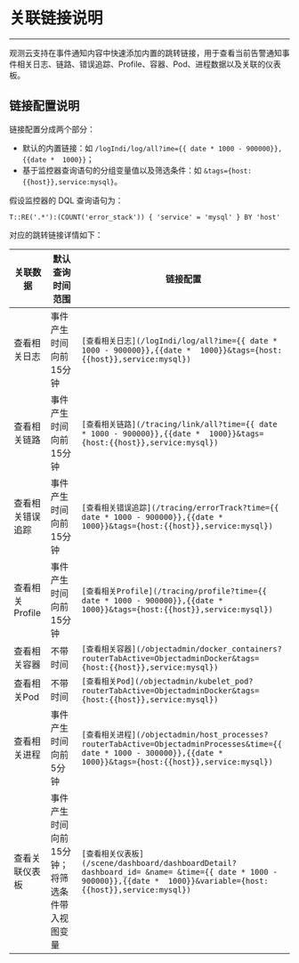 # 关联链接说明
---

观测云支持在事件通知内容中快速添加内置的跳转链接，用于查看当前告警通知事件相关日志、链路、错误追踪、Profile、容器、Pod、进程数据以及关联的仪表板。

## 链接配置说明

链接配置分成两个部分：

- 默认的内置链接：如 `/logIndi/log/all?ime={{ date * 1000 - 900000}},{{date *  1000}}`；  
- 基于监控器查询语句的分组变量值以及筛选条件：如 `&tags={host:{{host}},service:mysql}`。  

假设监控器的 DQL 查询语句为：

 `T::RE('.*'):(COUNT('error_stack')) { 'service' = 'mysql' } BY 'host'` 

对应的跳转链接详情如下：

| 关联数据 | 默认查询时间范围 | 链接配置 |
| --- | --- | --- |
| 查看相关日志 | 事件产生时间向前15分钟 | `[查看相关日志](/logIndi/log/all?ime={{ date * 1000 - 900000}},{{date *  1000}}&tags={host:{{host}},service:mysql})` |
| 查看相关链路 | 事件产生时间向前15分钟 | `[查看相关链路](/tracing/link/all?time={{ date * 1000 - 900000}},{{date *  1000}}&tags={host:{{host}},service:mysql})` |
| 查看相关错误追踪 | 事件产生时间向前15分钟 | `[查看相关错误追踪](/tracing/errorTrack?time={{ date * 1000 - 900000}},{{date *  1000}}&tags={host:{{host}},service:mysql})` |
| 查看相关 Profile | 事件产生时间向前15分钟 | `[查看相关Profile](/tracing/profile?time={{ date * 1000 - 900000}},{{date *  1000}}&tags={host:{{host}},service:mysql})` |
| 查看相关容器 | 不带时间 | `[查看相关容器](/objectadmin/docker_containers?routerTabActive=ObjectadminDocker&tags={host:{{host}},service:mysql})` |
| 查看相关Pod | 不带时间 | `[查看相关Pod](/objectadmin/kubelet_pod?routerTabActive=ObjectadminDocker&tags={host:{{host}},service:mysql})` |
| 查看相关进程 | 事件产生时间向前5分钟 | `[查看相关进程](/objectadmin/host_processes?routerTabActive=ObjectadminProcesses&time={{ date * 1000 - 300000}},{{date *  1000}}&tags={host:{{host}},service:mysql})` |
| 查看关联仪表板 | 事件产生时间向前15分钟；将筛选条件带入视图变量 | `[查看相关仪表板](/scene/dashboard/dashboardDetail?dashboard_id= &name= &time={{ date * 1000 - 900000}},{{date *  1000}}&variable={host:{{host}},service:mysql})` |


